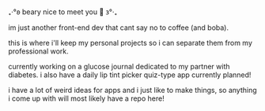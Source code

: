 
<!--
**jenawen/jenawen** is a ✨ _special_ ✨ repository because its `README.md` (this file) appears on your GitHub profile.

Here are some ideas to get you started:

- 🔭 I’m currently working on ...
- 🌱 I’m currently learning ...
- 👯 I’m looking to collaborate on ...
- 🤔 I’m looking for help with ...
- 💬 Ask me about ...
- 📫 How to reach me: ...
- 😄 Pronouns: ...
- ⚡ Fun fact: ...
-->

₊‧°𐐪 beary nice to meet you 🧸 𐑂°‧₊

im just another front-end dev that cant say no to coffee (and boba).

this is where i'll keep my personal projects so i can separate them from my professional work.

currently working on a glucose journal dedicated to my partner with diabetes.
i also have a daily lip tint picker quiz-type app currently planned! 

i have a lot of weird ideas for apps and i just like to make things, so anything i come up with will most likely have a repo here!






